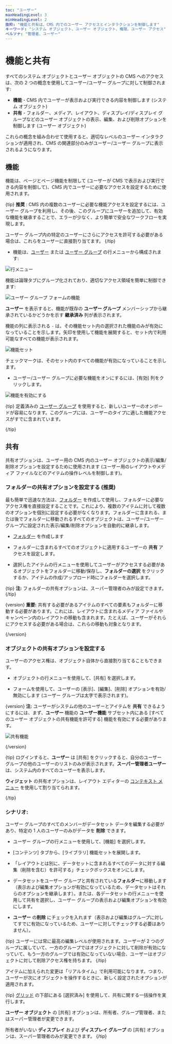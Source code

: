 ```yaml
---
toc: "ユーザー"
maxHeadingLevel: 3
minHeadingLevel: 2
抜粋: "機能と共有は、CMS 内でのユーザー アクセスとインタラクションを制御します"
キーワード: "システム オブジェクト、ユーザー オブジェクト、権限、ユーザー アクセス"
ペルソナ: "管理者、ユーザー"
---
```


# 機能と共有

すべてのシステム オブジェクトとユーザー オブジェクトの CMS へのアクセスは、次の 2 つの概念を使用してユーザー/ユーザー グループに対して制御されます:

- **機能** - CMS 内でユーザーが表示および実行できる内容を制御します (システム オブジェクト)
- **共有** - フォルダー、メディア、レイアウト、ディスプレイ/ディスプレイ グループなどのユーザー オブジェクトの表示、編集、および削除オプションを制御します (ユーザー オブジェクト)

これらの概念を組み合わせて使用すると、適切なレベルのユーザー インタラクションが適用され、CMS の関連部分のみがユーザー/ユーザー グループに表示されるようになります。

## 機能

機能は、ページとページ機能を制限して (ユーザーが CMS で表示および実行できる内容を制御して)、CMS 内でユーザーに必要なアクセスを設定するために使用されます。

{tip}
**推奨** : CMS 内の複数のユーザーに必要な機能アクセスを設定するには、ユーザー グループを利用し、その後、このグループにユーザーを追加して、有効な機能を継承することで、エラーが少なく、より簡単で安全なワークフローを実現します。

ユーザー グループ内の特定のユーザーにさらにアクセスを許可する必要がある場合は、これらをユーザーに直接割り当てます。
{/tip}

- 機能は、[ユーザー](users_administration.html) または [ユーザー グループ](users_groups.html) の行メニューから構成されます:

![行メニュー](img/v4_users_features_row_menu.png)

機能は論理タブにグループ化されており、適切なアクセス領域を簡単に制御できます:

![ユーザー グループ フォームの機能](img/v4_user_features_form.png)

**ユーザー** を表示すると、機能が既存の **ユーザー グループ** メンバーシップから継承されているかどうかを示す **継承済み** 列が表示されます。

機能の列に表示される `-` は、その機能セット内の選択された機能のみが有効になっていることを示します。矢印を使用して機能を展開すると、セット内で利用可能なすべての機能が表示されます。

![機能セット](img/v4_users_feature_set.png)

チェックマークは、そのセット内のすべての機能が有効になっていることを示します。

- ユーザー/ユーザー グループに必要な機能をオンにするには、[有効] 列をクリックします。

![機能を有効にする](img/v4_users_enable_features.png)

{tip}
定義済みの [ユーザー グループ](users_groups.html) を使用すると、新しいユーザーのオンボードが容易になります。このグループには、ユーザーのタイプに適した機能アクセスがすでに含まれています。

{/tip}

## 共有

共有オプションは、ユーザー用の CMS 内のユーザー オブジェクトの表示/編集/削除オプションを設定するために使用されます (ユーザー用のレイアウトやメディア ファイルなどのアイテムの操作レベルを制御します)。

### フォルダーの共有オプションを設定する (推奨)

最も簡単で迅速な方法は、[フォルダー](tour_folders.html) を作成して使用し、フォルダーに必要なアクセス権を直接設定することです。これにより、複数のアイテムに対して複数のオプションを個別に設定する必要がなくなります。フォルダーに含まれる、または後でフォルダーに移動されるすべてのオブジェクトは、ユーザー/ユーザー グループに設定された表示/編集/削除オプションを自動的に継承します。

- [フォルダー](tour_folders.html#content-creating-folders) を作成します
- フォルダーに含まれるすべてのオブジェクトに適用するユーザーの **共有** アクセスを設定します。

- 選択したアイテムの行メニューを使用してユーザーがアクセスする必要があるオブジェクトをフォルダーに移動/保存し、**フォルダーの選択** をクリックするか、アイテムの作成/アップロード時にフォルダーを選択します。

{tip}
**注:** フォルダーの共有オプションは、スーパー管理者のみが設定できます。
{/tip}

{version}
**重要:** 共有する必要があるアイテムのすべての要素もフォルダーに移動する必要があります。これには、レイアウトに含まれるメディア ファイルやキャンペーン内のレイアウトの移動も含まれます。たとえば、ユーザーがそれらにアクセスする必要がある場合は、これらの移動も対象となります。

{/version}

### オブジェクトの共有オプションを設定する

ユーザーのアクセス権は、オブジェクト自体から直接割り当てることもできます。

- オブジェクトの行メニューを使用して、[共有] を選択します。

- フォームを使用して、ユーザーの [表示]、[編集]、[削除] オプションを有効/無効にします (ユーザー グループは太字で表示されます)。

{version}
**注:** ユーザーがシステムの他のユーザーとアイテムを **共有** できるようにするには、まず、**ユーザー** 機能の **ユーザー機能** サブセット内にある [すべてのユーザー オブジェクトの共有機能を許可する] 機能を有効にする必要があります。

![共有機能](img/v4_users_share_option_feature.png)

{/version}

{tip}
ログインすると、**ユーザー** は [共有] をクリックすると、自分のユーザー グループの他のユーザーのリストのみが表示されます。**スーパー管理者ユーザー** は、システム内のすべてのユーザーを表示します。

**ウィジェット** の共有オプションは、レイアウト エディターの [コンテキスト メニュー](layouts_editor.html#content-context-menu) を使用して割り当てられます。

{/tip}

### シナリオ:

ユーザー グループのすべてのメンバーがデータセット データを編集する必要があり、特定の 1 人のユーザーのみがデータを **削除** できます。

- ユーザー グループの行メニューを使用して、[機能] を選択します。
- [コンテンツ] タブから、[ライブラリ] 機能セットを展開します。

- 「レイアウトとは別に、データセットに含まれるすべてのデータに対する編集（削除を含む）を許可する」チェックボックスをオンにします。
- データセットをユーザー グループと共有されている**フォルダー**に移動します（表示および編集オプションが有効になっているため、データセットはそれらのオプションを継承します）。または、各データセットの行メニューを使用して共有を選択し、ユーザー グループの表示および編集オプションを有効にします。
- **ユーザー** の**削除** にチェックを入れます（表示および編集はグループに対してすでに有効になっているため、ユーザーに対してチェックする必要はありません）。

{tip}
ユーザーには常に最高の編集レベルが使用されます。ユーザーが 2 つのグループに属していて、一方のグループではオブジェクトに対して削除が有効になっていて、もう一方のグループでは有効になっていない場合、ユーザーはオブジェクトに対して削除アクセス権を持ちます。
{/tip}

アイテムに加えられた変更は「リアルタイム」で利用可能になります。つまり、ユーザーが次にオブジェクトを操作するときに、新しく設定されたオプションが適用されます。

{tip}
[グリッド](tour_cms_navigation#content-grids) の下部にある [選択済み] を使用して、共有に関する一括操作を実行します。

**ユーザー オブジェクト** の [共有] オプションは、所有者、グループ管理者、またはスーパー管理者が変更できます。

所有者がいない **ディスプレイ** および **ディスプレイ グループ** の [共有] オプションは、スーパー管理者のみが変更できます。
{/tip}

